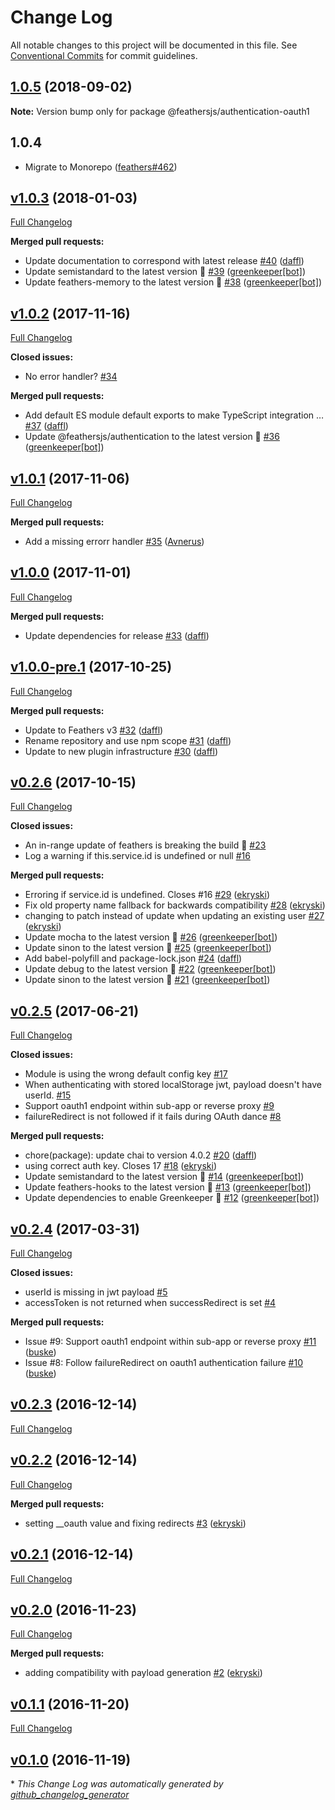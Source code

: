 # Change Log

All notable changes to this project will be documented in this file.
See [Conventional Commits](https://conventionalcommits.org) for commit guidelines.

<a name="1.0.5"></a>
## [1.0.5](https://github.com/feathersjs/feathers/compare/@feathersjs/authentication-oauth1@1.0.4...@feathersjs/authentication-oauth1@1.0.5) (2018-09-02)

**Note:** Version bump only for package @feathersjs/authentication-oauth1

<a name="1.0.4"></a>
## 1.0.4

- Migrate to Monorepo ([feathers#462](https://github.com/feathersjs/feathers/issues/462))

## [v1.0.3](https://github.com/feathersjs/authentication-oauth1/tree/v1.0.3) (2018-01-03)
[Full Changelog](https://github.com/feathersjs/authentication-oauth1/compare/v1.0.2...v1.0.3)

**Merged pull requests:**

- Update documentation to correspond with latest release [\#40](https://github.com/feathersjs/authentication-oauth1/pull/40) ([daffl](https://github.com/daffl))
- Update semistandard to the latest version 🚀 [\#39](https://github.com/feathersjs/authentication-oauth1/pull/39) ([greenkeeper[bot]](https://github.com/apps/greenkeeper))
- Update feathers-memory to the latest version 🚀 [\#38](https://github.com/feathersjs/authentication-oauth1/pull/38) ([greenkeeper[bot]](https://github.com/apps/greenkeeper))

## [v1.0.2](https://github.com/feathersjs/authentication-oauth1/tree/v1.0.2) (2017-11-16)
[Full Changelog](https://github.com/feathersjs/authentication-oauth1/compare/v1.0.1...v1.0.2)

**Closed issues:**

- No error handler? [\#34](https://github.com/feathersjs/authentication-oauth1/issues/34)

**Merged pull requests:**

- Add default ES module default exports to make TypeScript integration … [\#37](https://github.com/feathersjs/authentication-oauth1/pull/37) ([daffl](https://github.com/daffl))
- Update @feathersjs/authentication to the latest version 🚀 [\#36](https://github.com/feathersjs/authentication-oauth1/pull/36) ([greenkeeper[bot]](https://github.com/apps/greenkeeper))

## [v1.0.1](https://github.com/feathersjs/authentication-oauth1/tree/v1.0.1) (2017-11-06)
[Full Changelog](https://github.com/feathersjs/authentication-oauth1/compare/v1.0.0...v1.0.1)

**Merged pull requests:**

- Add a missing errorr handler [\#35](https://github.com/feathersjs/authentication-oauth1/pull/35) ([Avnerus](https://github.com/Avnerus))

## [v1.0.0](https://github.com/feathersjs/authentication-oauth1/tree/v1.0.0) (2017-11-01)
[Full Changelog](https://github.com/feathersjs/authentication-oauth1/compare/v1.0.0-pre.1...v1.0.0)

**Merged pull requests:**

- Update dependencies for release [\#33](https://github.com/feathersjs/authentication-oauth1/pull/33) ([daffl](https://github.com/daffl))

## [v1.0.0-pre.1](https://github.com/feathersjs/authentication-oauth1/tree/v1.0.0-pre.1) (2017-10-25)
[Full Changelog](https://github.com/feathersjs/authentication-oauth1/compare/v0.2.6...v1.0.0-pre.1)

**Merged pull requests:**

- Update to Feathers v3 [\#32](https://github.com/feathersjs/authentication-oauth1/pull/32) ([daffl](https://github.com/daffl))
- Rename repository and use npm scope [\#31](https://github.com/feathersjs/authentication-oauth1/pull/31) ([daffl](https://github.com/daffl))
- Update to new plugin infrastructure [\#30](https://github.com/feathersjs/authentication-oauth1/pull/30) ([daffl](https://github.com/daffl))

## [v0.2.6](https://github.com/feathersjs/authentication-oauth1/tree/v0.2.6) (2017-10-15)
[Full Changelog](https://github.com/feathersjs/authentication-oauth1/compare/v0.2.5...v0.2.6)

**Closed issues:**

- An in-range update of feathers is breaking the build 🚨 [\#23](https://github.com/feathersjs/authentication-oauth1/issues/23)
- Log a warning if this.service.id is undefined or null [\#16](https://github.com/feathersjs/authentication-oauth1/issues/16)

**Merged pull requests:**

- Erroring if service.id is undefined. Closes \#16 [\#29](https://github.com/feathersjs/authentication-oauth1/pull/29) ([ekryski](https://github.com/ekryski))
- Fix old property name fallback for backwards compatibility [\#28](https://github.com/feathersjs/authentication-oauth1/pull/28) ([ekryski](https://github.com/ekryski))
- changing to patch instead of update when updating an existing user [\#27](https://github.com/feathersjs/authentication-oauth1/pull/27) ([ekryski](https://github.com/ekryski))
- Update mocha to the latest version 🚀 [\#26](https://github.com/feathersjs/authentication-oauth1/pull/26) ([greenkeeper[bot]](https://github.com/apps/greenkeeper))
- Update sinon to the latest version 🚀 [\#25](https://github.com/feathersjs/authentication-oauth1/pull/25) ([greenkeeper[bot]](https://github.com/apps/greenkeeper))
- Add babel-polyfill and package-lock.json [\#24](https://github.com/feathersjs/authentication-oauth1/pull/24) ([daffl](https://github.com/daffl))
- Update debug to the latest version 🚀 [\#22](https://github.com/feathersjs/authentication-oauth1/pull/22) ([greenkeeper[bot]](https://github.com/apps/greenkeeper))
- Update sinon to the latest version 🚀 [\#21](https://github.com/feathersjs/authentication-oauth1/pull/21) ([greenkeeper[bot]](https://github.com/apps/greenkeeper))

## [v0.2.5](https://github.com/feathersjs/authentication-oauth1/tree/v0.2.5) (2017-06-21)
[Full Changelog](https://github.com/feathersjs/authentication-oauth1/compare/v0.2.4...v0.2.5)

**Closed issues:**

- Module is using the wrong default config key [\#17](https://github.com/feathersjs/authentication-oauth1/issues/17)
- When authenticating with stored localStorage jwt, payload doesn't have userId.  [\#15](https://github.com/feathersjs/authentication-oauth1/issues/15)
- Support oauth1 endpoint within sub-app or reverse proxy [\#9](https://github.com/feathersjs/authentication-oauth1/issues/9)
- failureRedirect is not followed if it fails during OAuth dance [\#8](https://github.com/feathersjs/authentication-oauth1/issues/8)

**Merged pull requests:**

- chore\(package\): update chai to version 4.0.2 [\#20](https://github.com/feathersjs/authentication-oauth1/pull/20) ([daffl](https://github.com/daffl))
- using correct auth key. Closes 17 [\#18](https://github.com/feathersjs/authentication-oauth1/pull/18) ([ekryski](https://github.com/ekryski))
- Update semistandard to the latest version 🚀 [\#14](https://github.com/feathersjs/authentication-oauth1/pull/14) ([greenkeeper[bot]](https://github.com/apps/greenkeeper))
- Update feathers-hooks to the latest version 🚀 [\#13](https://github.com/feathersjs/authentication-oauth1/pull/13) ([greenkeeper[bot]](https://github.com/apps/greenkeeper))
- Update dependencies to enable Greenkeeper 🌴 [\#12](https://github.com/feathersjs/authentication-oauth1/pull/12) ([greenkeeper[bot]](https://github.com/apps/greenkeeper))

## [v0.2.4](https://github.com/feathersjs/authentication-oauth1/tree/v0.2.4) (2017-03-31)
[Full Changelog](https://github.com/feathersjs/authentication-oauth1/compare/v0.2.3...v0.2.4)

**Closed issues:**

- userId is missing in jwt payload [\#5](https://github.com/feathersjs/authentication-oauth1/issues/5)
- accessToken is not returned when successRedirect is set [\#4](https://github.com/feathersjs/authentication-oauth1/issues/4)

**Merged pull requests:**

- Issue \#9: Support oauth1 endpoint within sub-app or reverse proxy [\#11](https://github.com/feathersjs/authentication-oauth1/pull/11) ([buske](https://github.com/buske))
- Issue \#8: Follow failureRedirect on oauth1 authentication failure [\#10](https://github.com/feathersjs/authentication-oauth1/pull/10) ([buske](https://github.com/buske))

## [v0.2.3](https://github.com/feathersjs/authentication-oauth1/tree/v0.2.3) (2016-12-14)
[Full Changelog](https://github.com/feathersjs/authentication-oauth1/compare/v0.2.2...v0.2.3)

## [v0.2.2](https://github.com/feathersjs/authentication-oauth1/tree/v0.2.2) (2016-12-14)
[Full Changelog](https://github.com/feathersjs/authentication-oauth1/compare/v0.2.1...v0.2.2)

**Merged pull requests:**

- setting \_\_oauth value and fixing redirects [\#3](https://github.com/feathersjs/authentication-oauth1/pull/3) ([ekryski](https://github.com/ekryski))

## [v0.2.1](https://github.com/feathersjs/authentication-oauth1/tree/v0.2.1) (2016-12-14)
[Full Changelog](https://github.com/feathersjs/authentication-oauth1/compare/v0.2.0...v0.2.1)

## [v0.2.0](https://github.com/feathersjs/authentication-oauth1/tree/v0.2.0) (2016-11-23)
[Full Changelog](https://github.com/feathersjs/authentication-oauth1/compare/v0.1.1...v0.2.0)

**Merged pull requests:**

- adding compatibility with payload generation [\#2](https://github.com/feathersjs/authentication-oauth1/pull/2) ([ekryski](https://github.com/ekryski))

## [v0.1.1](https://github.com/feathersjs/authentication-oauth1/tree/v0.1.1) (2016-11-20)
[Full Changelog](https://github.com/feathersjs/authentication-oauth1/compare/v0.1.0...v0.1.1)

## [v0.1.0](https://github.com/feathersjs/authentication-oauth1/tree/v0.1.0) (2016-11-19)


\* *This Change Log was automatically generated by [github_changelog_generator](https://github.com/skywinder/Github-Changelog-Generator)*
